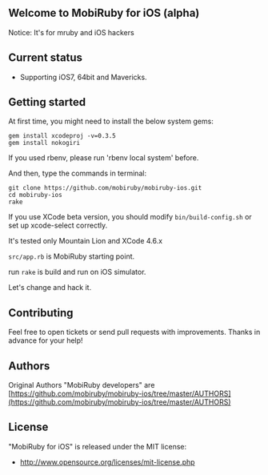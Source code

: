 ## Welcome to MobiRuby for iOS (alpha)

Notice: It's for mruby and iOS hackers

## Current status

- Supporting iOS7, 64bit and Mavericks.


## Getting started

At first time, you might need to install the below system gems:

```
gem install xcodeproj -v=0.3.5
gem install nokogiri
```
If you used rbenv, please run 'rbenv local system' before.


And then, type the commands in terminal:

```
git clone https://github.com/mobiruby/mobiruby-ios.git
cd mobiruby-ios
rake
```

If you use XCode beta version, you should modify ``bin/build-config.sh`` or set up xcode-select correctly.

It's tested only Mountain Lion and XCode 4.6.x

``src/app.rb`` is MobiRuby starting point. 

run ``rake`` is build and run on iOS simulator.

Let's change and hack it.





## Contributing

Feel free to open tickets or send pull requests with improvements.
Thanks in advance for your help!


## Authors

Original Authors "MobiRuby developers" are [https://github.com/mobiruby/mobiruby-ios/tree/master/AUTHORS](https://github.com/mobiruby/mobiruby-ios/tree/master/AUTHORS)


## License

 "MobiRuby for iOS" is released under the MIT license:

* http://www.opensource.org/licenses/mit-license.php
